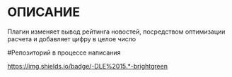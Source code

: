 # ОПИСАНИЕ

Плагин изменяет вывод рейтинга новостей, посредством оптимизации расчета и добавляет цифру в целое число

#Репозиторий в процессе написания

https://img.shields.io/badge/-DLE%2015.*-brightgreen
